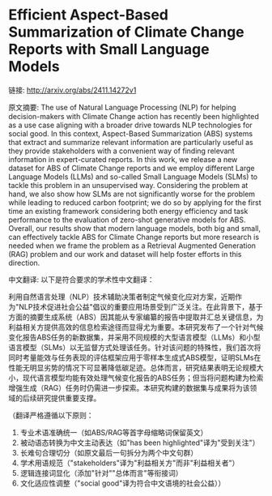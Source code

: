 # Efficient Aspect-Based Summarization of Climate Change Reports with Small Language Models

链接: http://arxiv.org/abs/2411.14272v1

原文摘要:
The use of Natural Language Processing (NLP) for helping decision-makers with
Climate Change action has recently been highlighted as a use case aligning with
a broader drive towards NLP technologies for social good. In this context,
Aspect-Based Summarization (ABS) systems that extract and summarize relevant
information are particularly useful as they provide stakeholders with a
convenient way of finding relevant information in expert-curated reports. In
this work, we release a new dataset for ABS of Climate Change reports and we
employ different Large Language Models (LLMs) and so-called Small Language
Models (SLMs) to tackle this problem in an unsupervised way. Considering the
problem at hand, we also show how SLMs are not significantly worse for the
problem while leading to reduced carbon footprint; we do so by applying for the
first time an existing framework considering both energy efficiency and task
performance to the evaluation of zero-shot generative models for ABS. Overall,
our results show that modern language models, both big and small, can
effectively tackle ABS for Climate Change reports but more research is needed
when we frame the problem as a Retrieval Augmented Generation (RAG) problem and
our work and dataset will help foster efforts in this direction.

中文翻译:
以下是符合要求的学术性中文翻译：

利用自然语言处理（NLP）技术辅助决策者制定气候变化应对方案，近期作为"NLP技术促进社会公益"倡议的重要应用场景受到广泛关注。在此背景下，基于方面的摘要生成系统（ABS）因其能从专家编纂的报告中提取并汇总关键信息，为利益相关方提供高效的信息检索途径而显得尤为重要。本研究发布了一个针对气候变化报告ABS任务的新数据集，并采用不同规模的大型语言模型（LLMs）和小型语言模型（SLMs）以无监督方式处理该任务。针对该问题的特殊性，我们首次将同时考量能效与任务表现的评估框架应用于零样本生成式ABS模型，证明SLMs在性能无明显劣势的情况下可显著降低碳足迹。总体而言，研究结果表明无论规模大小，现代语言模型均能有效处理气候变化报告的ABS任务；但当将问题构建为检索增强生成（RAG）任务时仍需进一步探索。本研究构建的数据集与成果将为该领域的后续研究提供重要支撑。

（翻译严格遵循以下原则：
1. 专业术语准确统一（如ABS/RAG等首字母缩略词保留英文）
2. 被动语态转换为中文主动表达（如"has been highlighted"译为"受到关注"）
3. 长难句合理切分（如原文最后一句拆分为两个中文句群）
4. 学术用语规范（"stakeholders"译为"利益相关方"而非"利益相关者"）
5. 逻辑连接词显化（添加"针对""总体而言"等衔接词）
6. 文化适应性调整（"social good"译为符合中文语境的社会公益））
